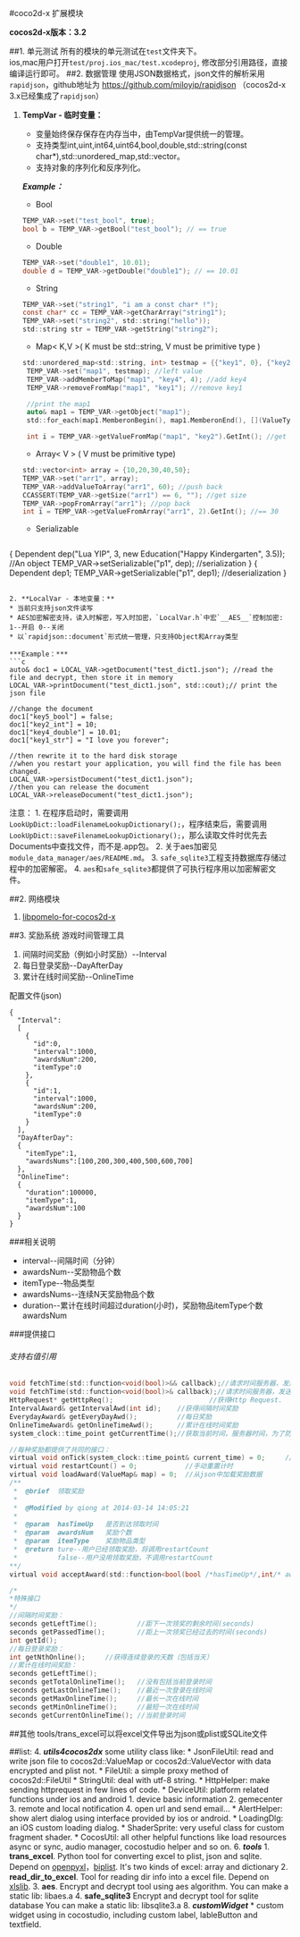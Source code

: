 #coco2d-x 扩展模块

**cocos2d-x版本：3.2**

##1. 单元测试
所有的模块的单元测试在`test`文件夹下。  
ios,mac用户打开`test/proj.ios_mac/test.xcodeproj`, 修改部分引用路径，直接编译运行即可。
##2. 数据管理
使用JSON数据格式，json文件的解析采用`rapidjson`，github地址为 https://github.com/miloyip/rapidjson （cocos2d-x 3.x已经集成了`rapidjson`）
1. **TempVar - 临时变量：**
   * 变量始终保存保存在内存当中，由TempVar提供统一的管理。
   * 支持类型int,uint,int64,uint64,bool,double,std::string(const char*),std::unordered_map,std::vector。
   * 支持对象的序列化和反序列化。

   ***Example：***
   * Bool
   ```c
   TEMP_VAR->set("test_bool", true);
   bool b = TEMP_VAR->getBool("test_bool"); // == true
   ```
   * Double
   ```c
   TEMP_VAR->set("double1", 10.01);
   double d = TEMP_VAR->getDouble("double1"); // == 10.01
   ```
   * String
   ```c
   TEMP_VAR->set("string1", "i am a const char* !");
   const char* cc = TEMP_VAR->getCharArray("string1");
   TEMP_VAR->set("string2", std::string("hello"));
   std::string str = TEMP_VAR->getString("string2");
   ```
   * Map< K,V >( K must be std::string, V must be primitive type )
   ```c
   std::unordered_map<std::string, int> testmap = {{"key1", 0}, {"key2", 1}, {"key3", 2}};
    TEMP_VAR->set("map1", testmap); //left value
    TEMP_VAR->addMemberToMap("map1", "key4", 4); //add key4
    TEMP_VAR->removeFromMap("map1", "key1"); //remove key1

    //print the map1
    auto& map1 = TEMP_VAR->getObject("map1");
    std::for_each(map1.MemberonBegin(), map1.MemberonEnd(), [](ValueType::Member& member){std::cout<<"["<<member.name.GetString() << ","<<member.value.GetInt() << "] ";});

    int i = TEMP_VAR->getValueFromMap("map1", "key2").GetInt(); //get the key2 value
   ```
   * Array< V > ( V must be primitive type)
   ```c
   std::vector<int> array = {10,20,30,40,50};
   TEMP_VAR->set("arr1", array);
   TEMP_VAR->addValueToArray("arr1", 60); //push back
   CCASSERT(TEMP_VAR->getSize("arr1") == 6, ""); //get size
   TEMP_VAR->popFromArray("arr1"); //pop back
   int i = TEMP_VAR->getValueFromArray("arr1", 2).GetInt(); //== 30
   ```
   * Serializable
   ```c
{
  Dependent dep("Lua YIP", 3, new Education("Happy Kindergarten", 3.5)); //An object
  TEMP_VAR->setSerializable("p1", dep); //serialization
}
{
  Dependent dep1;
  TEMP_VAR->getSerializable("p1", dep1); //deserialization
}
   ```

2. **LocalVar - 本地变量：**
  * 当前只支持json文件读写
  * AES加密解密支持，读入时解密，写入时加密，`LocalVar.h`中宏`__AES__`控制加密: 1--开启 0--关闭
  * 以`rapidjson::document`形式统一管理，只支持Object和Array类型

  ***Example：***
  ```c
  auto& doc1 = LOCAL_VAR->getDocument("test_dict1.json"); //read the file and decrypt, then store it in memory
  LOCAL_VAR->printDocument("test_dict1.json", std::cout);// print the json file

  //change the document
  doc1["key5_bool"] = false;
  doc1["key2_int"] = 10;
  doc1["key4_double"] = 10.01;
  doc1["key1_str"] = "I love you forever";

  //then rewrite it to the hard disk storage
  //when you restart your application, you will find the file has been changed.
  LOCAL_VAR->persistDocument("test_dict1.json");
  //then you can release the document
  LOCAL_VAR->releaseDocument("test_dict1.json");
  ```
  注意：
    1. 在程序启动时，需要调用`LookUpDict::loadFilenameLookupDictionary();`，程序结束后，需要调用`LookUpDict::saveFilenameLookupDictionary();`，那么读取文件时优先去Documents中查找文件，而不是.app包。
    2. 关于aes加密见`module_data_manager/aes/README.md`。
    3. `safe_sqlite3`工程支持数据库存储过程中的加密解密。
    4. `aes`和`safe_sqlite3`都提供了可执行程序用以加密解密文件。

##2. 网络模块

1. [libpomelo-for-cocos2d-x](https://github.com/sric0880/libpomelo-for-coco2d-x)

##3. 奖励系统
游戏时间管理工具
1. 间隔时间奖励（例如小时奖励）--Interval
2. 每日登录奖励--DayAfterDay
3. 累计在线时间奖励--OnlineTime

配置文件(json)

```
{
  "Interval":
  [
    {
      "id":0,
      "interval":1000,
      "awardsNum":200,
      "itemType":0
    },
    {
      "id":1,
      "interval":1000,
      "awardsNum":200,
      "itemType":0
    }
  ],
  "DayAfterDay":
  {
    "itemType":1,
    "awardsNums":[100,200,300,400,500,600,700]
  },
  "OnlineTime":
  {
    "duration":100000,
    "itemType":1,
    "awardsNum":100
  }
}
```

###相关说明
* interval--间隔时间（分钟）
* awardsNum--奖励物品个数
* itemType--物品类型
* awardsNums--连续N天奖励物品个数
* duration--累计在线时间超过duration(小时)，奖励物品itemType个数 awardsNum

###提供接口
<h6>支持右值引用</h6>

``` c
void fetchTime(std::function<void(bool)>&& callback);//请求时间服务器，发送Http请求，异步
void fetchTime(std::function<void(bool)>& callback);//请求时间服务器，发送Http请求，异步
HttpRequest* getHttpReq();                        //获得Http Request.
IntervalAward& getIntervalAwd(int id);    //获得间隔时间奖励
EverydayAward& getEveryDayAwd();          //每日奖励
OnlineTimeAward& getOnlineTimeAwd();      //累计在线时间奖励
system_clock::time_point getCurrentTime();//获取当前时间，服务器时间，为了防止作弊，不能用本地时间

//每种奖励都提供了共同的接口：
virtual void onTick(system_clock::time_point& current_time) = 0;     //Timer更新当前时间回调
virtual void restartCount() = 0;            //手动重置计时
virtual void loadAward(ValueMap& map) = 0;  //从json中加载奖励数据
/**
 *	@brief	领取奖励
 *
 *	@Modified by qiong at 2014-03-14 14:05:21
 *
 *	@param 	hasTimeUp 	是否到达领取时间
 *	@param 	awardsNum 	奖励个数
 *	@param 	itemType 	奖励物品类型
 *  @return ture--用户已经领取奖励，将调用restartCount
 *          false--用户没用领取奖励，不调用restartCount
**/
virtual void acceptAward(std::function<bool(bool /*hasTimeUp*/,int/* awardsNum*/, int/* itemType*/)>) = 0;

/*
*特殊接口
*/
//间隔时间奖励：
seconds getLeftTime();          //距下一次领奖的剩余时间(seconds)
seconds getPassedTime();        //距上一次领奖已经过去的时间(seconds)
int getId();
//每日登录奖励：
int getNthOnline();     //获得连续登录的天数（包括当天）
//累计在线时间奖励：
seconds getLeftTime();
seconds getTotalOnlineTime();   //没有包括当前登录时间
seconds getLastOnlineTime();	//最近一次登录在线时间
seconds getMaxOnlineTime();		//最长一次在线时间
seconds getMinOnlineTime();		//最短一次在线时间
seconds getCurrentOnlineTime(); //当前登录时间
```
##其他
tools/trans_excel可以将excel文件导出为json或plist或SQLite文件

##list:
4. ***utils4cocos2dx*** some utility class like:
	* JsonFileUtil: read and write json file to cocos2d::ValueMap or cocos2d::ValueVector with data encrypted and plist not.
	* FileUtil: a simple proxy method of cocos2d::FileUtil
	* StringUtil: deal with utf-8 string.
	* HttpHelper: make sending httprequest in few lines of code.
	* DeviceUtil: platform related functions under ios and android
		1. device basic information
		2. gemecenter
		3. remote and local notification
		4. open url and send email...
	* AlertHelper: show alert dialog using interface provided by ios or android.
	* LoadingDlg: an iOS custom loading dialog.
	* ShaderSprite: very useful class for custom fragment shader.
	* CocosUtil: all other helpful functions like load resources async or sync, audio manager, cocostudio helper and so on.
6. ***tools***
	1. **trans_excel**. Python tool for converting excel to plist, json and sqlite. Depend on [openpyxl](http://pythonhosted.org/openpyxl/)，[biplist](https://bitbucket.org/wooster/biplist). It's two kinds of excel: array and dictionary
	2. **read_dir_to_excel**. Tool for reading dir info into a excel file. Depend on [xlslib](xlslib.sourceforge.net).
	3. **aes**. Encrypt and decrypt tool using aes algorithm. You can make a static lib: libaes.a
	4. **safe_sqlite3** Encrypt and decrypt tool for sqlite database You can make a static lib: libsqlite3.a
8. ***customWidget***
	* custom widget using in cocostudio, including custom label, lableButton and textfield.
